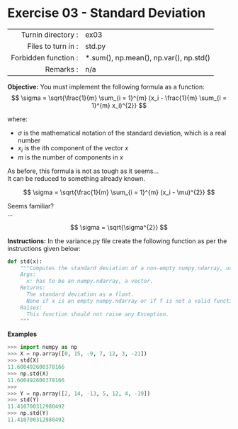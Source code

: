 # Exercise 03 - Standard Deviation
|                         |                    |
| -----------------------:| ------------------ |
|   Turnin directory :    |  ex03              |
|   Files to turn in :    |  std.py            |
|   Forbidden function :  |  *.sum(), np.mean(), np.var(), np.std() |
|   Remarks :             |  n/a               |

**Objective:**
You must implement the following formula as a function:  
$$
\sigma = \sqrt{\frac{1}{m} \sum_{i = 1}^{m} (x_i - \frac{1}{m} \sum_{i = 1}^{m} x_i)^{2}}
$$

where: 
- $\sigma$ is the mathematical notation of the standard deviation, which is a real number
- $x_i$ is the ith  component of the vector $x$
- $m$ is the number of components in $x$

As before, this formula is not as tough as it seems...  
It can be reduced to something already known.

$$
\sigma = \sqrt{\frac{1}{m} \sum_{i = 1}^{m} (x_i - \mu)^{2}}
$$

Seems familiar?   
...  

$$
\sigma = \sqrt{\sigma^{2}}
$$

**Instructions:**
In the variance.py file create the following function as per the instructions given below:
```python
def std(x):
    """Computes the standard deviation of a non-empty numpy.ndarray, using a for-loop.
    Args:
      x: has to be an numpy.ndarray, a vector.
    Returns:
      The standard deviation as a float.
      None if x is an empty numpy.ndarray or if f is not a valid function.
    Raises:
      This function should not raise any Exception.
    """
```

**Examples**
```python
>>> import numpy as np
>>> X = np.array([0, 15, -9, 7, 12, 3, -21])
>>> std(X)
11.600492600378166
>>> np.std(X)
11.600492600378166
>>>
>>> Y = np.array([2, 14, -13, 5, 12, 4, -19])
>>> std(Y)
11.410700312980492
>>> np.std(Y)
11.410700312980492

```

